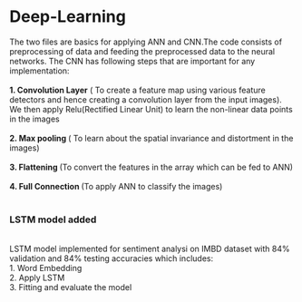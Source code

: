 # Deep-Learning
The two files are basics for applying ANN and CNN.The code consists of preprocessing of data and feeding the preprocessed data to the neural networks. The CNN has following steps that are important for any implementation:
<br><br><b>1. Convolution Layer</b> ( To create a feature map using various feature detectors and hence creating a convolution layer from the input images). We then apply Relu(Rectified Linear Unit) to learn the non-linear data points in the images
<br><br><b>2. Max pooling </b> ( To learn about the spatial invariance and distortment in the images)
<br><br><b>3. Flattening </b>(To convert the features in the array which can be fed to ANN)
<br><br><b>4. Full Connection </b>(To apply ANN to classify the images)<br>
<br>

<h3> LSTM model added</h3>
<br> LSTM model implemented for sentiment analysi on IMBD dataset with 84% validation and 84% testing accuracies which includes:
<br> 1. Word Embedding
<br> 2. Apply LSTM
<br> 3. Fitting and evaluate the model
